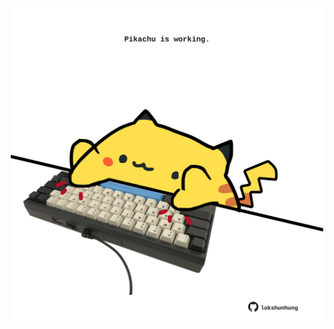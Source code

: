 <!-- built at 08/05/2025, 05:00:29 UTC -->
<p align="center">
  <img width="500" height="500" src="./ReadmeImage.svg">
</p>
